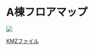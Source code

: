 # A棟フロアマップ

![](https://cloud.githubusercontent.com/assets/416977/16907636/2a65b184-4d00-11e6-88d3-1b86602212e7.png)

[KMZファイル](https://github.com/rinaaaoda/AGU_Sagamihara_baseMap/blob/master/BuidlingA/updateA%E5%A1%94.kmz)
